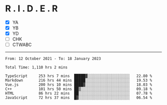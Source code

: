 # R . I . D . E . R

- [x] YA
- [x] YB
- [x] YD
- [ ] CHK
- [ ] CTWABC

---

<!--START_SECTION:waka-->

```text
From: 12 October 2021 - To: 18 January 2023

Total Time: 1,110 hrs 2 mins

TypeScript     253 hrs 7 mins  █████▓░░░░░░░░░░░░░░░░░░░   22.80 %
Markdown       216 hrs 44 mins █████░░░░░░░░░░░░░░░░░░░░   19.53 %
Vue.js         200 hrs 10 mins ████▓░░░░░░░░░░░░░░░░░░░░   18.03 %
C++            101 hrs 50 mins ██▒░░░░░░░░░░░░░░░░░░░░░░   09.18 %
HTML           86 hrs 22 mins  ██░░░░░░░░░░░░░░░░░░░░░░░   07.78 %
JavaScript     72 hrs 37 mins  █▓░░░░░░░░░░░░░░░░░░░░░░░   06.54 %
```

<!--END_SECTION:waka-->
